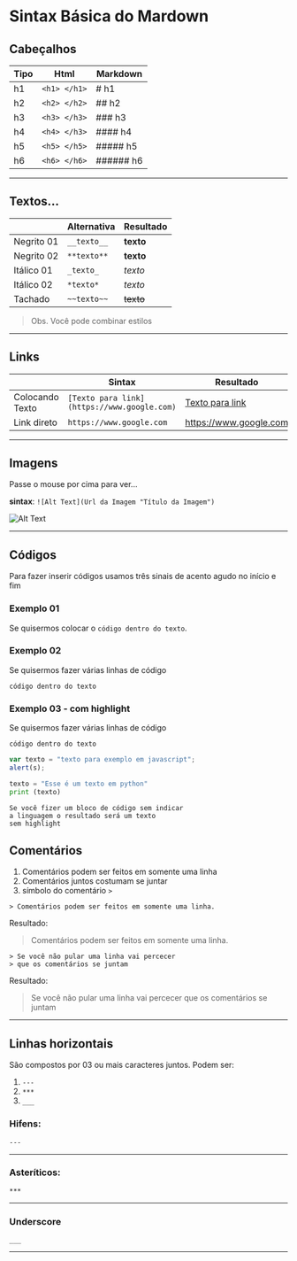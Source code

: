 # Sintax Básica do Mardown


## Cabeçalhos

| Tipo  | Html  | Markdown  |
|---|---|---|
| h1  | ```<h1> </h1>```  | # h1  |
| h2  | ```<h2> </h2>```  | ## h2  |
| h3  | ```<h3> </h3>```  | ### h3  |
| h4  | ```<h4> </h3>```  | #### h4 |
| h5  | ```<h5> </h5>```  | ##### h5 |
| h6  | ```<h6> </h6>```  | ###### h6 |

---

## Textos...

|   | Alternativa | Resultado 
|---|---|---|
| Negrito 01  | ```__texto__```|__texto__|  
| Negrito 02  | ```**texto**```|__texto__|  
| Itálico 01  | ```_texto_```|_texto_|  
| Itálico 02  | ```*texto*```|_texto_|  
| Tachado  | ```~~texto~~```|~~texto~~|  

> Obs.  Você pode combinar estilos
---
## Links
|   | Sintax | Resultado| 
|---|---|---|
| Colocando Texto  | ```[Texto para link](https://www.google.com)```|[Texto para link](https://www.google.com)|  
| Link direto  | ```https://www.google.com```|https://www.google.com|  

---
## Imagens

Passe o mouse por cima para ver...

__sintax__: ```![Alt Text](Url da Imagem "Título da Imagem") ```


![Alt Text](https://cdn2.iconfinder.com/data/icons/boxicons/256/github.png "Título da Imagem")

---

## Códigos
Para fazer inserir códigos usamos três sinais de acento agudo no início e fim

### Exemplo 01
Se quisermos colocar o ```código dentro do texto```.

### Exemplo 02
Se quisermos fazer várias linhas de código
```
código dentro do texto
```

### Exemplo 03 - com highlight
Se quisermos fazer várias linhas de código
```
código dentro do texto
```


```javascript
var texto = "texto para exemplo em javascript";
alert(s);
```
 
```python
texto = "Esse é um texto em python"
print (texto)
```
 
```
Se você fizer um bloco de código sem indicar
a linguagem o resultado será um texto
sem highlight
```


## Comentários

1. Comentários podem ser feitos em somente uma linha
2. Comentários juntos costumam se juntar
3. símbolo do comentário ```>``` 

```
> Comentários podem ser feitos em somente uma linha.
```
Resultado:
> Comentários podem ser feitos em somente uma linha.

```
> Se você não pular uma linha vai percecer
> que os comentários se juntam
```
Resultado:
> Se você não pular uma linha vai percecer
> que os comentários se juntam

***

## Linhas horizontais
São compostos por 03 ou mais caracteres juntos.  Podem ser:
1. ```---```  
2. ```***```
3. ```___```

### Hifens: 
```---```

---

### Asteríticos: 
```***```

***

### Underscore 

```___```

___

